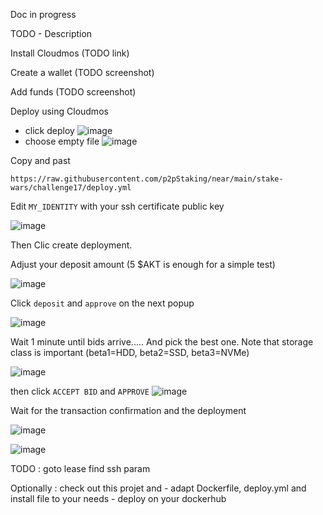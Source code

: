 Doc in progress


TODO - Description


Install Cloudmos (TODO link)

Create a wallet (TODO screenshot)

Add funds (TODO screenshot)

Deploy using Cloudmos
- click deploy
![image](https://user-images.githubusercontent.com/110183218/188599736-f4eb1633-077a-4020-bc56-5c9d207cec62.png)
- choose empty file 
![image](https://user-images.githubusercontent.com/110183218/188599891-fe3d7816-b468-4e4f-838a-b40cb0f25db2.png)

Copy and past 


```
https://raw.githubusercontent.com/p2pStaking/near/main/stake-wars/challenge17/deploy.yml
```

Edit `MY_IDENTITY` with your ssh certificate public key

![image](https://user-images.githubusercontent.com/110183218/188600399-62c1d267-b1ea-4708-8d57-5e6a783d23dd.png)

Then Clic create deployment. 

Adjust your deposit amount (5 $AKT is enough for a simple test)

![image](https://user-images.githubusercontent.com/110183218/188600683-5bc3ea04-8171-4ce2-9b39-e2a630404c55.png)

Click `deposit` and `approve` on the next popup

![image](https://user-images.githubusercontent.com/110183218/188600835-4ae6fe70-ee34-49df-840f-27fc874fcdc6.png)

Wait 1 minute until bids arrive.....
And pick the best one. Note that storage class is important (beta1=HDD, beta2=SSD, beta3=NVMe)

![image](https://user-images.githubusercontent.com/110183218/188601036-2ca4d139-d82c-4471-becb-7d9339b614bc.png)

then click `ACCEPT BID` and `APPROVE`
![image](https://user-images.githubusercontent.com/110183218/188601558-bfa08922-6e00-4dbd-8a14-178e7e96f859.png)

Wait for the transaction confirmation and the deployment 

![image](https://user-images.githubusercontent.com/110183218/188601763-fb17c737-4298-4cd4-93b4-455f229788e1.png)

![image](https://user-images.githubusercontent.com/110183218/188602828-7440c053-32a0-4220-b1f2-5b344c0d2bdd.png)

TODO : goto lease find ssh param



Optionally : check out this projet and
	- adapt Dockerfile, deploy.yml and install file to your needs
	- deploy on your dockerhub


